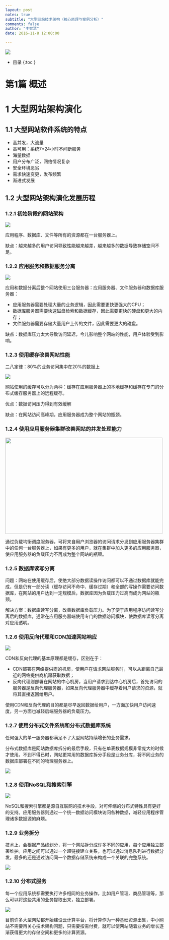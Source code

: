 ```yaml
---
layout: post
notes: true
subtitle: "大型网站技术架构（核心原理与案例分析）"
comments: false
author: "李智慧"
date: 2016-11-8 12:00:00

---
```


![](/img/notes/architect/websiteTechnologyArchitecture/website_technology_architecture.jpg)

*   目录
{:toc }

# 第1篇 概述

# 1 大型网站架构演化

## 1.1 大型网站软件系统的特点

*   高并发，大流量
*   高可用：系统7*24小时不间断服务
*   海量数据
*   用户分布广泛，网络情况复杂
*   安全环境恶劣
*   需求快速变更，发布频繁
*   渐进式发展

## 1.2 大型网站架构演化发展历程

### 1.2.1 初始阶段的网站架构

![](/img/notes/architect/websiteTechnologyArchitecture/beginning_stage.png)

应用程序、数据库、文件等所有的资源都在一台服务器上。

缺点：越来越多的用户访问导致性能越来越差，越来越多的数据导致存储空间不足。

### 1.2.2 应用服务和数据服务分离

![](/img/notes/architect/websiteTechnologyArchitecture/application_data_seperate.jpg)

应用和数据分离后整个网站使用三台服务器：应用服务器、文件服务器和数据库服务器：

*   应用服务器需要处理大量的业务逻辑，因此需要更快更强大的CPU；
*   数据库服务器需要快速磁盘检索和数据缓存，因此需要更快的硬盘和更大的内存；
*   文件服务器需要存储大量用户上传的文件，因此需要更大的磁盘。

缺点：数据库压力太大导致访问延迟，今儿影响整个网站的性能，用户体验受到影响。

### 1.2.3 使用缓存改善网站性能

二八定律：80%的业务访问集中在20%的数据上

![](/img/notes/architect/websiteTechnologyArchitecture/cache.png)

网站使用的缓存可以分为两种：缓存在应用服务器上的本地缓存和缓存在专门的分布式缓存服务器上的远程缓存。

优点：数据访问压力得到有效缓解

缺点：在网站访问高峰期，应用服务器成为整个网站的瓶颈。

### 1.2.4 使用应用服务器集群改善网站的并发处理能力

<img src="/img/notes/architect/websiteTechnologyArchitecture/application_server_cluster.jpg" width="500" height="305"/>

通过负载均衡调度服务器，可将来自用户浏览器的访问请求分发到应用服务器集群中的任何一台服务器上，如果有更多的用户，就在集群中加入更多的应用服务器，使应用服务器的负载压力不再成为整个网站的瓶颈。

### 1.2.5 数据库读写分离

问题：网站在使用缓存后，使绝大部分数据读操作访问都可以不通过数据库就能完成，但是仍有一部分读（缓存访问不命中、缓存过期）和全部的写操作需要访问数据库，在网站的用户达到一定规模后，数据库因为负载压力过高而成为网站的瓶颈。

解决方案：数据库读写分离，改善数据库负载压力。为了便于应用程序访问读写分离后的数据库，通常在应用服务器端使用专门的数据访问模块，使数据库读写分离对应用透明。

### 1.2.6 使用反向代理和CDN加速网站响应

![](/img/notes/architect/websiteTechnologyArchitecture/cdn_reverse_proxy.png)

CDN和反向代理的基本原理都是缓存，区别在于：

*   CDN部署在网络提供商的机房，使用户在请求网站服务时，可以从距离自己最近的网络提供商机房获取数据；
*   反向代理则部署在网站的中心机房，当用户请求到达中心机房后，首先访问的服务器是反向代理服务器，如果反向代理服务器中缓存着用户请求的资源，就将其直接返回给用户。

使用CDN和反向代理的目的都是尽早返回数据给用户，一方面加快用户访问速度，另一方面也减轻后端服务器的负载压力。

### 1.2.7 使用分布式文件系统和分布式数据库系统

任何强大的单一服务器都满足不了大型网站持续增长的业务需求。

分布式数据库是网站数据库拆分的最后手段，只有在单表数据规模非常庞大的时候才使用。不到不得已时，网站更常用的数据库拆分手段是业务分库，将不同业务的数据库部署在不同的物理服务器上。

![](/img/notes/architect/websiteTechnologyArchitecture/distributed.png)

### 1.2.8 使用NoSQL和搜索引擎

![](/img/notes/architect/websiteTechnologyArchitecture/nosql_search_engine.png)

NoSQL和搜索引擎都是源自互联网的技术手段，对可伸缩的分布式特性具有更好的支持。应用服务器则通过一个统一数据访问模块访问各种数据，减轻应用程序管理诸多数据源的麻烦。

### 1.2.9 业务拆分

技术上，会根据产品线划分，将一个网站拆分成许多不同的应用，每个应用独立部署维护。应用之间可以通过一个超链接建立关系，也可以通过消息队列进行数据分发，最多的还是通过访问同一个数据存储系统来构成一个关联的完整系统。

![](/img/notes/architect/websiteTechnologyArchitecture/business_split.jpg)

### 1.2.10 分布式服务

每一个应用系统都需要执行许多相同的业务操作，比如用户管理、商品管理等，那么可以将这些共用的业务提取出来，独立部署。

![](/img/notes/architect/websiteTechnologyArchitecture/distributed_server.png)
 
目前许多大型网站都开始建设云计算平台，将计算作为一种基础资源出售，中小网站不需要再关心技术架构问题，只需要按需付费，就可以使网站随着业务的增长逐渐获得更大的存储空间和更多的计算资源。